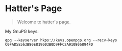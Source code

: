 # Hatter's Page

> Welcome to hatter's page.

My GnuPG keys:
```shell
gpg --keyserver hkps://keys.openpgp.org --recv-keys C0FAD5E563B80E819603B0D9FFC2A910806894FD
```



